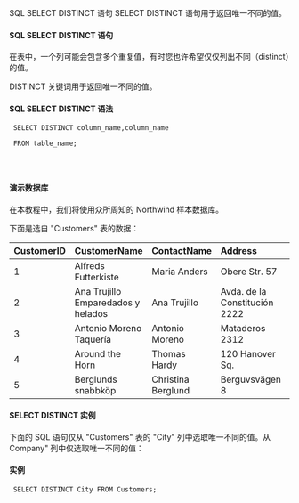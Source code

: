  SQL SELECT DISTINCT 语句 
SELECT DISTINCT 语句用于返回唯一不同的值。

 

#### SQL SELECT DISTINCT 语句

 在表中，一个列可能会包含多个重复值，有时您也许希望仅仅列出不同（distinct）的值。

 DISTINCT 关键词用于返回唯一不同的值。

 
#### SQL SELECT DISTINCT 语法

 
```
 SELECT DISTINCT column_name,column_name

 FROM table_name;




```
 



#### 演示数据库

 在本教程中，我们将使用众所周知的 Northwind 样本数据库。

 下面是选自 "Customers" 表的数据：

 

|CustomerID|CustomerName|ContactName|Address|City|PostalCode|Country|
|:--|:--|:--|:--|:--|:--|:--|
|1|Alfreds Futterkiste|Maria Anders|Obere Str. 57|Berlin|12209|Germany|
|2|Ana Trujillo Emparedados y helados|Ana Trujillo|Avda. de la Constitución 2222|México D.F.|05021|Mexico|
|3|Antonio Moreno Taquería|Antonio Moreno|Mataderos 2312|México D.F.|05023|Mexico|
|4|Around the Horn|Thomas Hardy|120 Hanover Sq.|London|WA1 1DP|UK|
|5|Berglunds snabbköp|Christina Berglund|Berguvsvägen 8|Luleå|S-958 22|Sweden|





#### SELECT DISTINCT 实例

 下面的 SQL 语句仅从 "Customers" 表的 "City" 列中选取唯一不同的值。从 Company" 列中仅选取唯一不同的值：

  
#### 实例

 
```
 SELECT DISTINCT City FROM Customers; 


```
 

 

